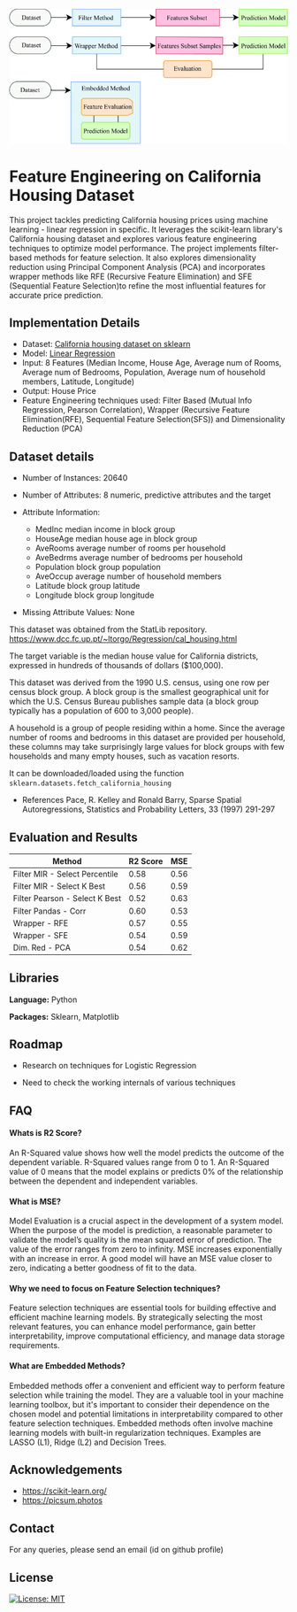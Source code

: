 ![Logo](https://github.com/AKGanesh/CaliforniaHousing_FeatureEngg_PCA/blob/main/fs.png)

# Feature Engineering on California Housing Dataset

This project tackles predicting California housing prices using machine learning - linear regression in specific. It leverages the scikit-learn library's California housing dataset and explores various feature engineering techniques to optimize model performance. The project implements filter-based methods for feature selection. It also explores dimensionality reduction using Principal Component Analysis (PCA) and incorporates wrapper methods like RFE (Recursive Feature Elimination) and SFE (Sequential Feature Selection)to refine the most influential features for accurate price prediction.

## Implementation Details

- Dataset: [California housing dataset on sklearn](https://scikit-learn.org/stable/modules/generated/sklearn.datasets.fetch_california_housing.html)
- Model: [Linear Regression](https://scikit-learn.org/stable/modules/generated/sklearn.linear_model.LinearRegression.html)
- Input: 8 Features (Median Income, House Age, Average num of Rooms, Average num of Bedrooms, Population, Average num of household members, Latitude, Longitude)
- Output: House Price
- Feature Engineering techniques used: Filter Based (Mutual Info Regression, Pearson Correlation), Wrapper (Recursive Feature Elimination(RFE), Sequential Feature Selection(SFS)) and Dimensionality Reduction (PCA)

## Dataset details

- Number of Instances: 20640

- Number of Attributes: 8 numeric, predictive attributes and the target

- Attribute Information:

  - MedInc median income in block group
  - HouseAge median house age in block group
  - AveRooms average number of rooms per household
  - AveBedrms average number of bedrooms per household
  - Population block group population
  - AveOccup average number of household members
  - Latitude block group latitude
  - Longitude block group longitude

- Missing Attribute Values: None

This dataset was obtained from the StatLib repository.
https://www.dcc.fc.up.pt/~ltorgo/Regression/cal_housing.html

The target variable is the median house value for California districts, expressed in hundreds of thousands of dollars ($100,000).

This dataset was derived from the 1990 U.S. census, using one row per census block group. A block group is the smallest geographical unit for which the U.S. Census Bureau publishes sample data (a block group typically has a population of 600 to 3,000 people).

A household is a group of people residing within a home. Since the average number of rooms and bedrooms in this dataset are provided per household, these columns may take surprisingly large values for block groups with few households and many empty houses, such as vacation resorts.

It can be downloaded/loaded using the function
`sklearn.datasets.fetch_california_housing`

- References
  Pace, R. Kelley and Ronald Barry, Sparse Spatial Autoregressions,
  Statistics and Probability Letters, 33 (1997) 291-297

## Evaluation and Results

| Method                         | R2 Score | MSE  |
| ------------------------------ | -------- | ---- |
| Filter MIR - Select Percentile | 0.58     | 0.56 |
| Filter MIR - Select K Best     | 0.56     | 0.59 |
| Filter Pearson - Select K Best | 0.52     | 0.63 |
| Filter Pandas - Corr           | 0.60     | 0.53 |
| Wrapper - RFE                  | 0.57     | 0.55 |
| Wrapper - SFE                  | 0.54     | 0.59 |
| Dim. Red - PCA                 | 0.54     | 0.62 |

## Libraries

**Language:** Python

**Packages:** Sklearn, Matplotlib

## Roadmap

- Research on techniques for Logistic Regression

- Need to check the working internals of various techniques

## FAQ

#### Whats is R2 Score?

An R-Squared value shows how well the model predicts the outcome of the dependent variable. R-Squared values range from 0 to 1. An R-Squared value of 0 means that the model explains or predicts 0% of the relationship between the dependent and independent variables.

#### What is MSE?

Model Evaluation is a crucial aspect in the development of a system model. When the purpose of the model is prediction, a reasonable parameter to validate the model’s quality is the mean squared error of prediction.
The value of the error ranges from zero to infinity. MSE increases exponentially with an increase in error. A good model will have an MSE value closer to zero, indicating a better goodness of fit to the data.

#### Why we need to focus on Feature Selection techniques?

Feature selection techniques are essential tools for building effective and efficient machine learning models. By strategically selecting the most relevant features, you can enhance model performance, gain better interpretability, improve computational efficiency, and manage data storage requirements.

#### What are Embedded Methods?

Embedded methods offer a convenient and efficient way to perform feature selection while training the model. They are a valuable tool in your machine learning toolbox, but it's important to consider their dependence on the chosen model and potential limitations in interpretability compared to other feature selection techniques. Embedded methods often involve machine learning models with built-in regularization techniques. Examples are LASSO (L1), Ridge (L2) and Decision Trees.

## Acknowledgements

- https://scikit-learn.org/
- https://picsum.photos

## Contact

For any queries, please send an email (id on github profile)

## License

[![License: MIT](https://img.shields.io/badge/License-MIT-yellow.svg)](https://opensource.org/licenses/MIT)
